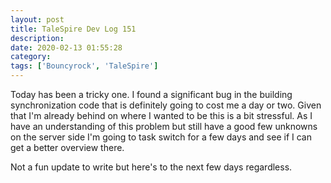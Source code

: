 ```yaml
---
layout: post
title: TaleSpire Dev Log 151
description:
date: 2020-02-13 01:55:28
category:
tags: ['Bouncyrock', 'TaleSpire']
---
```


Today has been a tricky one. I found a significant bug in the building synchronization code that is definitely going to cost me a day or two. Given that I'm already behind on where I wanted to be this is a bit stressful. As I have an understanding of this problem but still have a good few unknowns on the server side I'm going to task switch for a few days and see if I can get a better overview there.

Not a fun update to write but here's to the next few days regardless.
